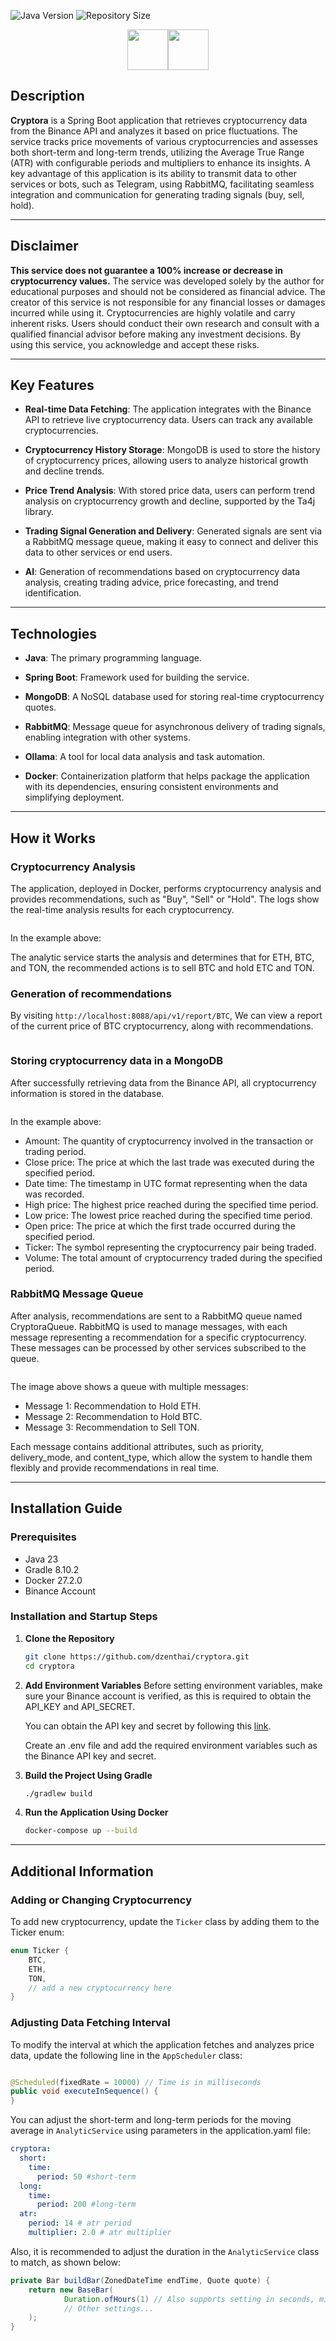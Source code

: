 ![Java Version](https://img.shields.io/badge/Java-v23-red)
![Repository Size](https://img.shields.io/github/repo-size/dzenthai/Cryptora-Analyze-Service?color=red)

<div style="display: flex; flex-wrap: wrap; justify-content: center;">
    <img src="./assets/Binance-logo.png" style="width: 65px; height: 65px;" alt="">
    <img src="./assets/Ollama-logo.png" style="width: 65px; height: 65px;" alt="">
</div>

## **Description**

**Cryptora**  is a Spring Boot application that retrieves cryptocurrency data from the Binance API and
analyzes it based on price fluctuations.
The service tracks price movements of various cryptocurrencies and assesses both short-term and long-term trends,
utilizing the Average True Range (ATR) with configurable periods and multipliers to enhance its insights.
A key advantage of this application is its ability to transmit data to other services or bots, such as Telegram,
using RabbitMQ, facilitating seamless integration and communication for generating trading signals (buy, sell, hold).

---

## **Disclaimer**

**This service does not guarantee a 100% increase or decrease in cryptocurrency values.**
The service was developed solely by the author for educational purposes and should not be considered as financial
advice. The creator of this service is not responsible for any financial losses or damages incurred while using it.
Cryptocurrencies are highly volatile and carry inherent risks. Users should conduct their own research and consult with
a qualified financial advisor before making any investment decisions. By using this service, you acknowledge and accept
these risks.

---

## **Key Features**

- **Real-time Data Fetching**: The application integrates with the Binance API to retrieve live cryptocurrency data.
  Users can track any available cryptocurrencies.

- **Cryptocurrency History Storage**: MongoDB is used to store the history of cryptocurrency prices, allowing users to
  analyze historical growth and decline trends.

- **Price Trend Analysis**: With stored price data, users can perform trend analysis on cryptocurrency growth and
  decline, supported by the Ta4j library.

- **Trading Signal Generation and Delivery**: Generated signals are sent via a RabbitMQ message queue, making it easy to
  connect and deliver this data to other services or end users.

- **AI**: Generation of recommendations based on cryptocurrency data analysis,
  creating trading advice, price forecasting, and trend identification.

---

## **Technologies**

- **Java**: The primary programming language.

- **Spring Boot**: Framework used for building the service.

- **MongoDB**: A NoSQL database used for storing real-time cryptocurrency quotes.

- **RabbitMQ**: Message queue for asynchronous delivery of trading signals, enabling integration with other systems.

- **Ollama**: A tool for local data analysis and task automation.

- **Docker**: Containerization platform that helps package the application with its dependencies, ensuring consistent
  environments and simplifying deployment.

---

## **How it Works**

### **Cryptocurrency Analysis**

The application, deployed in Docker, performs cryptocurrency analysis and provides recommendations,
such as "Buy", "Sell" or "Hold". The logs show the real-time analysis results for each cryptocurrency.

<img src="./assets/Docker-example.png" alt="">

In the example above:

The analytic service starts the analysis and determines that for ETH, BTC, and TON,
the recommended actions is to sell BTC and hold ETC and TON.

### **Generation of recommendations**

By visiting ```http://localhost:8088/api/v1/report/BTC```, We can view a report of the current price of BTC
cryptocurrency, along with recommendations.

<img src="./assets/Ollama-example.png" alt="">

### **Storing cryptocurrency data in a MongoDB**

After successfully retrieving data from the Binance API, all cryptocurrency information is stored in the database.

<img src="./assets/Mongo-example.jpg" alt="">

In the example above:

* Amount: The quantity of cryptocurrency involved in the transaction or trading period.
* Close price: The price at which the last trade was executed during the specified period.
* Date time: The timestamp in UTC format representing when the data was recorded.
* High price: The highest price reached during the specified time period.
* Low price: The lowest price reached during the specified time period.
* Open price: The price at which the first trade occurred during the specified period.
* Ticker: The symbol representing the cryptocurrency pair being traded.
* Volume: The total amount of cryptocurrency traded during the specified period.

### **RabbitMQ Message Queue**

After analysis, recommendations are sent to a RabbitMQ queue named CryptoraQueue. RabbitMQ is used to manage messages,
with each message representing a recommendation for a specific cryptocurrency. These messages can be processed by other
services subscribed to the queue.

<img src="./assets/Rabbitmq-example.png" alt="">

The image above shows a queue with multiple messages:

* Message 1: Recommendation to Hold ETH.
* Message 2: Recommendation to Hold BTC.
* Message 3: Recommendation to Sell TON.

Each message contains additional attributes, such as priority, delivery_mode, and content_type, which allow the system
to handle them flexibly and provide recommendations in real time.

---

## **Installation Guide**

### **Prerequisites**

- Java 23
- Gradle 8.10.2
- Docker 27.2.0
- Binance Account

### **Installation and Startup Steps**

1. **Clone the Repository**
   ```bash
   git clone https://github.com/dzenthai/cryptora.git
   cd cryptora
   ```

2. **Add Environment Variables**
   Before setting environment variables, make sure your Binance account is verified,
   as this is required to obtain the API_KEY and API_SECRET.

   You can obtain the API key and secret by following this [link](https://www.binance.com/my/settings/api-management).

   Create an .env file and add the required environment variables such as the Binance API key and secret.


3. **Build the Project Using Gradle**
   ```bash
   ./gradlew build
   ```

4. **Run the Application Using Docker**
   ```bash
   docker-compose up --build
   ```

---

## **Additional Information**

### **Adding or Changing Cryptocurrency**

To add new cryptocurrency, update the `Ticker` class by adding them to the Ticker enum:

```java
enum Ticker {
    BTC,
    ETH,
    TON,
    // add a new cryptocurrency here
}
```

### **Adjusting Data Fetching Interval**

To modify the interval at which the application fetches and analyzes price data, update the following line in
the `AppScheduler` class:

```java

@Scheduled(fixedRate = 10000) // Time is in milliseconds
public void executeInSequence() {
}
```

You can adjust the short-term and long-term periods for the moving average in `AnalyticService` using parameters in the
application.yaml file:

```yaml
cryptora:
  short:
    time:
      period: 50 #short-term
  long:
    time:
      period: 200 #long-term
  atr:
    period: 14 # atr period
    multiplier: 2.0 # atr multiplier
```

Also, it is recommended to adjust the duration in the `AnalyticService` class to match, as shown below:

```java
private Bar buildBar(ZonedDateTime endTime, Quote quote) {
    return new BaseBar(
            Duration.ofHours(1) // Also supports setting in seconds, minutes, days, etc.
            // Other settings...
    );
}
```
